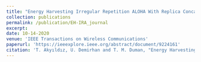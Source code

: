 ```yaml
---
title: "Energy Harvesting Irregular Repetition ALOHA With Replica Concatenation"
collection: publications
permalink: /publication/EH-IRA_journal
excerpt:
date: 10-14-2020
venue: 'IEEE Transactions on Wireless Communications'
paperurl: 'https://ieeexplore.ieee.org/abstract/document/9224161'
citation: 'T. Akyıldız, U. Demirhan and T. M. Duman, "Energy Harvesting Irregular Repetition ALOHA With Replica Concatenation," in IEEE Transactions on Wireless Communications, vol. 20, no. 2, pp. 955-968, Feb. 2021, doi: 10.1109/TWC.2020.3029387.'
---
```

